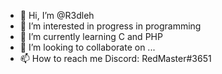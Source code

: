 - 👋 Hi, I’m @R3dleh
- 👀 I’m interested in progress in programming
- 🌱 I’m currently learning C and PHP
- 💞️ I’m looking to collaborate on ...
- 📫 How to reach me Discord: RedMaster#3651

<!---
R3dleh/R3dleh is a ✨ special ✨ repository because its `README.md` (this file) appears on your GitHub profile.
You can click the Preview link to take a look at your changes.
--->
